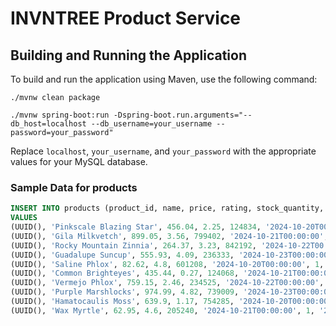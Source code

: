 # INVNTREE Product Service

## Building and Running the Application

To build and run the application using Maven, use the following command:
```
./mvnw clean package

./mvnw spring-boot:run -Dspring-boot.run.arguments="--db_host=localhost --db_username=your_username --password=your_password"
```

Replace `localhost`, `your_username`, and `your_password` with the appropriate values for your MySQL database.

### Sample Data for products
```sql
INSERT INTO products (product_id, name, price, rating, stock_quantity, created_date_time, version, updated_date_time, is_deleted)
VALUES
(UUID(), 'Pinkscale Blazing Star', 456.04, 2.25, 124834, '2024-10-20T00:00:00', 1, '2024-10-20T00:00:00', false),
(UUID(), 'Gila Milkvetch', 899.05, 3.56, 799402, '2024-10-21T00:00:00', 1, '2024-10-21T00:00:00', false),
(UUID(), 'Rocky Mountain Zinnia', 264.37, 3.23, 842192, '2024-10-22T00:00:00', 1, '2024-10-22T00:00:00', false),
(UUID(), 'Guadalupe Suncup', 555.93, 4.09, 236333, '2024-10-23T00:00:00', 1, '2024-10-23T00:00:00', false),
(UUID(), 'Saline Phlox', 82.62, 4.8, 601208, '2024-10-20T00:00:00', 1, '2024-10-20T00:00:00', false),
(UUID(), 'Common Brighteyes', 435.44, 0.27, 124068, '2024-10-21T00:00:00', 1, '2024-10-21T00:00:00', false),
(UUID(), 'Vermejo Phlox', 759.15, 2.46, 234525, '2024-10-22T00:00:00', 1, '2024-10-22T00:00:00', false),
(UUID(), 'Purple Marshlocks', 974.99, 4.82, 739009, '2024-10-23T00:00:00', 1, '2024-10-23T00:00:00', false),
(UUID(), 'Hamatocaulis Moss', 639.9, 1.17, 754285, '2024-10-20T00:00:00', 1, '2024-10-20T00:00:00', false),
(UUID(), 'Wax Myrtle', 62.95, 4.6, 205240, '2024-10-21T00:00:00', 1, '2024-10-21T00:00:00', false);

```